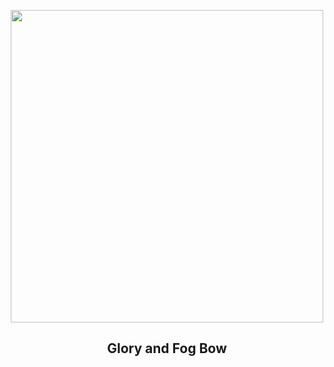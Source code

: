 
<p align="center"><img src="https://apod.nasa.gov/apod/image/2408/GloryFog_label.png" width="500" height="500"></p>
<h2 align="center"> Glory and Fog Bow </h2>
